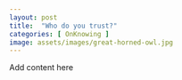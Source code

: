 ```yaml
---
layout: post
title:  "Who do you trust?"
categories: [ OnKnowing ]
image: assets/images/great-horned-owl.jpg
---
```

Add content here